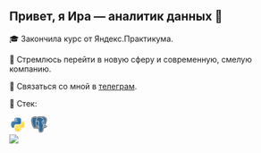 ## Привет, я Ира — аналитик данных 👋

🎓 Закончила курс от Яндекс.Практикума. 

🚀 Стремлюсь перейти в новую сферу и современную, смелую компанию.

💬 Связаться со мной в [телеграм](t.me/irashtelm).

💪 Стек: 
<!-- иконки стека -->
<div>
  <img src="https://github.com/devicons/devicon/blob/1119b9f84c0290e0f0b38982099a2bd027a48bf1/icons/python/python-original.svg" title="Java" alt="Java" height="30"/>&nbsp;
  <img src="https://github.com/devicons/devicon/blob/1119b9f84c0290e0f0b38982099a2bd027a48bf1/icons/postgresql/postgresql-original.svg" title="Java" alt="Java" height="30"/>&nbsp;  
</div>

<!-- гифка -->
<div align="left">
  <img src="https://media.giphy.com/media/4bAEIAB84zPwc/giphy.gif" width="300"/>
</div>

<!-- счётчик просмотров -->
<img src="https://komarev.com/ghpvc/?username=irashtelm&style=flat-square&color=blue" alt=""/>
